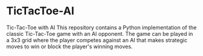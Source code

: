 # TicTacToe-AI
Tic-Tac-Toe with AI This repository contains a Python implementation of the classic Tic-Tac-Toe game with an AI opponent. The game can be played in a 3x3 grid where the player competes against an AI that makes strategic moves to win or block the player's winning moves.
